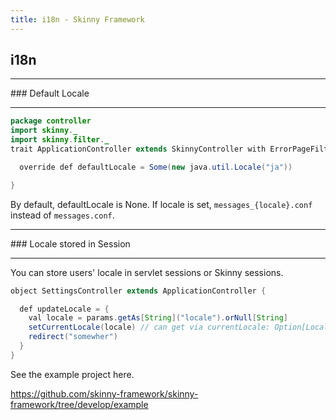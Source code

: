 ```yaml
---
title: i18n - Skinny Framework
---
```


## i18n

<hr/>
### Default Locale
<hr/>

```java
package controller
import skinny._
import skinny.filter._
trait ApplicationController extends SkinnyController with ErrorPageFilter {

  override def defaultLocale = Some(new java.util.Locale("ja"))

}
```

By default, defaultLocale is None. If locale is set, `messages_{locale}.conf` instead of `messages.conf`.

<hr/>
### Locale stored in Session
<hr/>

You can store users' locale in servlet sessions or Skinny sessions.

```java
object SettingsController extends ApplicationController {

  def updateLocale = {
    val locale = params.getAs[String]("locale").orNull[String]
    setCurrentLocale(locale) // can get via currentLocale: Option[Locale]
    redirect("somewher")
  }
}
```

See the example project here.

https://github.com/skinny-framework/skinny-framework/tree/develop/example



